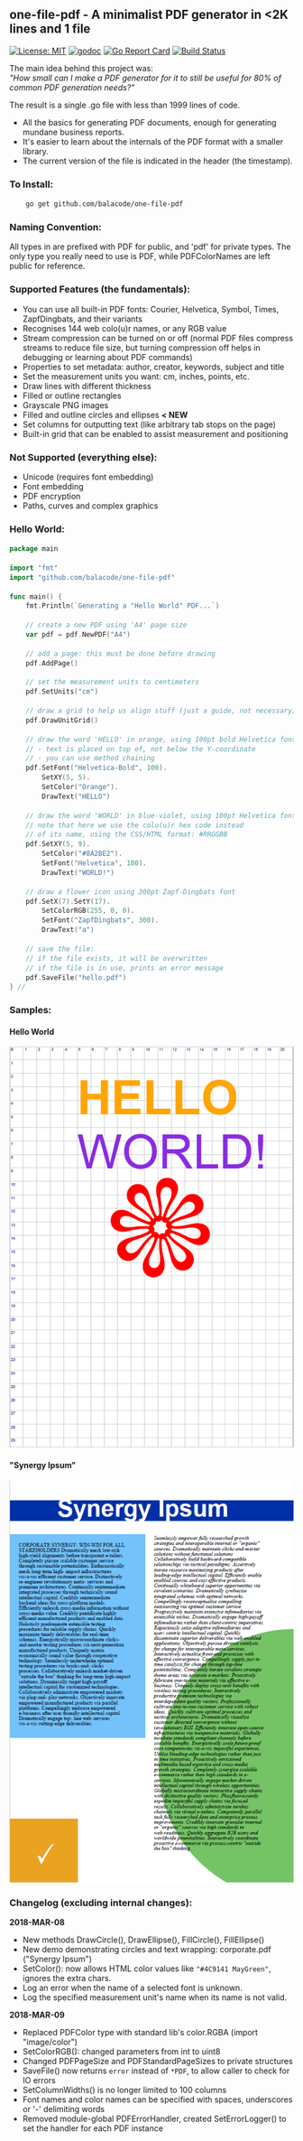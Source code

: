 ## one-file-pdf - A minimalist PDF generator in &lt;2K lines and 1 file
[![License: MIT](https://img.shields.io/badge/License-MIT-yellow.svg)](https://opensource.org/licenses/MIT)
[![godoc](https://godoc.org/github.com/balacode/one-file-pdf?status.svg)](https://godoc.org/github.com/balacode/one-file-pdf)
[![Go Report Card](https://goreportcard.com/badge/github.com/balacode/one-file-pdf)](https://goreportcard.com/report/github.com/balacode/one-file-pdf)
[![Build Status](https://travis-ci.org/balacode/one-file-pdf.svg?branch=master)](https://travis-ci.org/balacode/one-file-pdf)  

The main idea behind this project was:  
*"How small can I make a PDF generator for it to still be useful for 80% of common PDF generation needs?"*

The result is a single .go file with less than 1999 lines of code.

- All the basics for generating PDF documents, enough for generating mundane business reports.
- It's easier to learn about the internals of the PDF format with a smaller library.
- The current version of the file is indicated in the header (the timestamp).

### To Install:  

```bash
    go get github.com/balacode/one-file-pdf
```

### Naming Convention:  
All types in are prefixed with PDF for public, and 'pdf' for private types.
The only type you really need to use is PDF, while PDFColorNames are left public for reference.

### Supported Features (the fundamentals):  
- You can use all built-in PDF fonts: Courier, Helvetica, Symbol, Times, ZapfDingbats, and their variants
- Recognises 144 web colo(u)r names, or any RGB value
- Stream compression can be turned on or off (normal PDF files compress streams to reduce file size, but turning compression off helps in debugging or learning about PDF commands)
- Properties to set metadata: author, creator, keywords, subject and title
- Set the measurement units you want: cm, inches, points, etc.
- Draw lines with different thickness
- Filled or outline rectangles
- Grayscale PNG images
- Filled and outline circles and ellipses **< NEW**
- Set columns for outputting text (like arbitrary tab stops on the page)
- Built-in grid that can be enabled to assist measurement and positioning

### Not Supported (everything else):  
- Unicode (requires font embedding)
- Font embedding
- PDF encryption
- Paths, curves and complex graphics

### Hello World:  

```go
package main 

import "fmt"
import "github.com/balacode/one-file-pdf"

func main() {
	fmt.Println(`Generating a "Hello World" PDF...`)

	// create a new PDF using 'A4' page size
	var pdf = pdf.NewPDF("A4")

	// add a page: this must be done before drawing
	pdf.AddPage()

	// set the measurement units to centimeters
	pdf.SetUnits("cm")

	// draw a grid to help us align stuff (just a guide, not necessary)
	pdf.DrawUnitGrid()

	// draw the word 'HELLO' in orange, using 100pt bold Helvetica font
	// - text is placed on top of, not below the Y-coordinate
	// - you can use method chaining
	pdf.SetFont("Helvetica-Bold", 100).
		SetXY(5, 5).
		SetColor("Orange").
		DrawText("HELLO")

	// draw the word 'WORLD' in blue-violet, using 100pt Helvetica font
	// note that here we use the colo(u)r hex code instead
	// of its name, using the CSS/HTML format: #RRGGBB
	pdf.SetXY(5, 9).
		SetColor("#8A2BE2").
		SetFont("Helvetica", 100).
		DrawText("WORLD!")

	// draw a flower icon using 300pt Zapf-Dingbats font
	pdf.SetX(7).SetY(17).
		SetColorRGB(255, 0, 0).
		SetFont("ZapfDingbats", 300).
		DrawText("a")

	// save the file:
	// if the file exists, it will be overwritten
	// if the file is in use, prints an error message
	pdf.SaveFile("hello.pdf")
} //                                                                        main
```

### Samples:

#### Hello World
!["Hello World!" sample image](demo/samples/hello.png)

#### "Synergy Ipsum"
!["Synergy Ipsum" sample image](demo/samples/corporate.png)

### Changelog (excluding internal changes):

**2018-MAR-08**
- New methods DrawCircle(), DrawEllipse(), FillCircle(), FillEllipse()
- New demo demonstrating circles and text wrapping: corporate.pdf ("Synergy Ipsum")
- SetColor(): now allows HTML color values like `"#4C9141 MayGreen"`, ignores the extra chars.
- Log an error when the name of a selected font is unknown.
- Log the specified measurement unit's name when its name is not valid.

**2018-MAR-09**
- Replaced PDFColor type with standard lib's color.RGBA (import "image/color")
- SetColorRGB(): changed parameters from int to uint8
- Changed PDFPageSize and PDFStandardPageSizes to private structures
- SaveFile() now returns `error` instead of `*PDF`, to allow caller to check for IO errors
- SetColumnWidths() is no longer limited to 100 columns
- Font names and color names can be specified with spaces, underscores or '-' delimiting words
- Removed module-global PDFErrorHandler, created SetErrorLogger() to set the handler for each PDF instance
